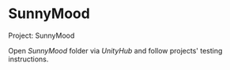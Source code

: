 # SunnyMood
<p>Project: SunnyMood</p>
Open <i>SunnyMood</i> folder via <i>UnityHub</i> and follow projects' testing instructions.
